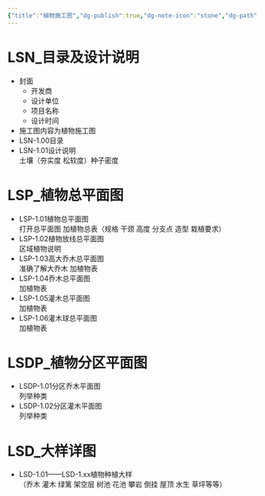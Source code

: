```yaml
---
{"title":"植物施工图","dg-publish":true,"dg-note-icon":"stone","dg-path":"🌳 Major/Construction/Working Drawing/植物施工图.md","permalink":"/🌳 Major/Construction/Working Drawing/植物施工图/","dgPassFrontmatter":true,"noteIcon":"stone","created":"2024-10-09T09:33:04.000+08:00","updated":"2024-11-01T21:20:13.177+08:00"}
---
```


# LSN_目录及设计说明 
-  封面  
	-   开发商  
	-   设计单位  
	-   项目名称  
	-   设计时间  
-   施工图内容为植物施工图  
-   LSN-1.00目录  
-   LSN-1.01设计说明  
    土壤（夯实度 松软度）种子密度
# LSP_植物总平面图 
-   LSP-1.01植物总平面图  
    打开总平面图 加植物总表（规格 干颈 高度 分支点 造型 栽植要求）
-   LSP-1.02植物放线总平面图  
    区域植物说明
-   LSP-1.03高大乔木总平面图  
    准确了解大乔木 加植物表
-   LSP-1.04乔木总平面图  
    加植物表
-   LSP-1.05灌木总平面图  
    加植物表
-   LSP-1.06灌木球总平面图  
    加植物表
# LSDP_植物分区平面图 
-   LSDP-1.01分区乔木平面图  
    列举种类
-   LSDP-1.02分区灌木平面图  
    列举种类
# LSD_大样详图 
-   LSD-1.01——LSD-1.xx植物种植大样  
    （乔木 灌木 绿篱 架空层 树池 花池 攀岩 倒挂 屋顶 水生 草坪等等）